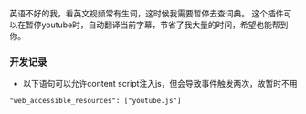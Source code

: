 
英语不好的我，看英文视频常有生词，这时候我需要暂停去查词典。
这个插件可以在暂停youtube时，自动翻译当前字幕，节省了我大量的时间，希望也能帮到你。


### 开发记录
- 以下语句可以允许content script注入js，但会导致事件触发两次，故暂时不用
```
"web_accessible_resources": ["youtube.js"]
```